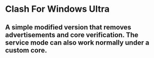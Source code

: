 # Clash For Windows Ultra
## A simple modified version that removes advertisements and core verification. The service mode can also work normally under a custom core.

